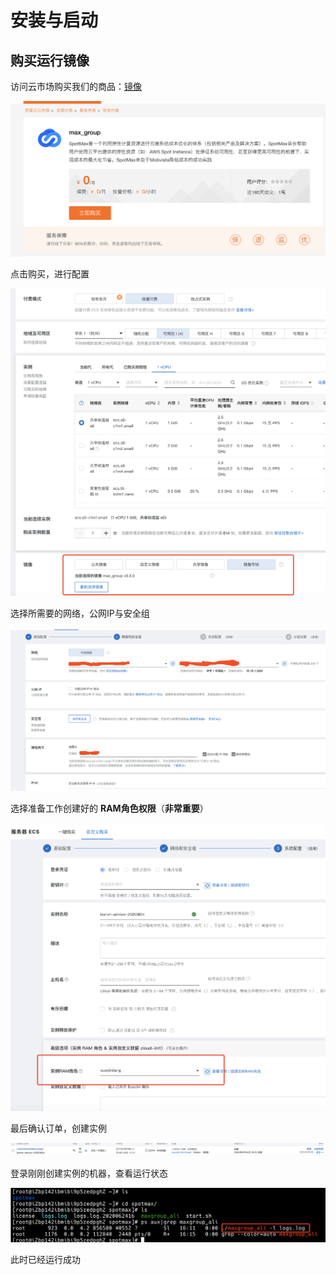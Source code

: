 # 安装与启动

## 购买运行镜像

访问云市场购买我们的商品：[镜像](https://market.aliyun.com/products/52732002/cmjj00040459.html)

![](../../.gitbook/assets/image%20%28125%29.png)

点击购买，进行配置

![](../../.gitbook/assets/image%20%28131%29.png)

选择所需要的网络，公网IP与安全组

![](../../.gitbook/assets/image%20%28129%29.png)

选择准备工作创建好的 **RAM角色权限**（**非常重要**）

![](../../.gitbook/assets/image%20%28130%29.png)

最后确认订单，创建实例

![](../../.gitbook/assets/image%20%28128%29.png)

登录刚刚创建实例的机器，查看运行状态

![](../../.gitbook/assets/image%20%28127%29.png)

此时已经运行成功

